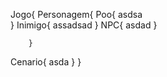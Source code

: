Jogo{
  Personagem{
            Poo{
                asdsa            
            }
            Inimigo{
              assadsad
            }
            NPC{
            asdad
            }
            
        }
        
  Cenario{
            asda
        }
}
